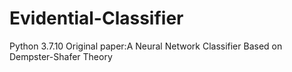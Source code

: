 # Evidential-Classifier
Python 3.7.10
Original paper:A Neural Network Classifier Based on Dempster-Shafer Theory
